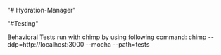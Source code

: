 "# Hydration-Manager" 

"#Testing"

Behavioral Tests run with chimp by using following command:
chimp --ddp=http://localhost:3000 --mocha --path=tests